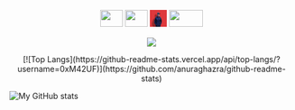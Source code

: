 <p align="center">
 <a href="https://facebook.com/0xM42UF" target="_blank"><img src="https://raw.githubusercontent.com/rahuldkjain/github-profile-readme-generator/master/src/images/icons/Social/facebook.svg" height="30" width="40" /></a>
 <a href="https://linkedin.com/in/gazi-maruf-rahman-a357b31a5"><img src="https://raw.githubusercontent.com/rahuldkjain/github-profile-readme-generator/master/src/images/icons/Social/linked-in-alt.svg" height="30" width="40" /></a>
 <a href="https://0xM42UF.me/"><img src="https://github.com/0xM42UF/0xM42UF.github.io/blob/main/img/favicon.png" height="30" width="30" /></a>
 <a href="mailto:telapokaworld@gmail.com"><img src="https://ssl.gstatic.com/ui/v1/icons/mail/rfr/logo_gmail_lockup_dark_1x_r5.png" height="30" width="60" /></a>
</p>
<p align="center">
 <img align="center" src="https://github-readme-stats.vercel.app/api/top-langs/?username=0xM42UF&hide=html,css,scss&layout=compact&langs_count=50&theme=gruvbox"/>
</p>


<!-- github stats starts here  -->
<p align="center">
[![Top Langs](https://github-readme-stats.vercel.app/api/top-langs/?username=0xM42UF)](https://github.com/anuraghazra/github-readme-stats)

<!-- [![My GitHub stats](https://github-readme-stats.vercel.app/api?username=0xM42UF)](https://github.com/anuraghazra/github-readme-stats) -->

![My GitHub stats](https://github-readme-stats.vercel.app/api?username=0xM42UF&show_icons=true)

<br/>
<p align="center">
<!-- github stats ends here  -->
